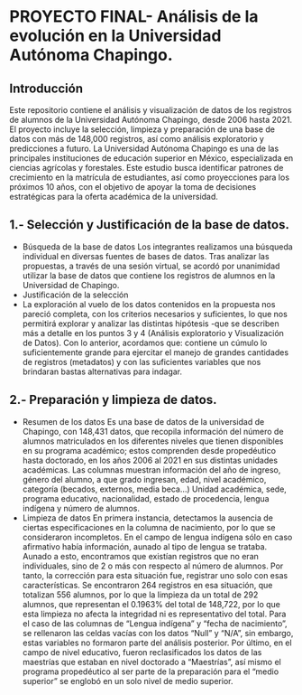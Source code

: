 # PROYECTO FINAL- Análisis de la evolución en la Universidad Autónoma Chapingo.

## Introducción
Este repositorio contiene el análisis y visualización de datos de los registros de alumnos de la Universidad Autónoma Chapingo, desde 2006 hasta 2021. El proyecto incluye la selección, limpieza y preparación de una base de datos con más de 148,000 registros, así como análisis exploratorio y predicciones a futuro.
La Universidad Autónoma Chapingo es una de las principales instituciones de educación superior en México, especializada en ciencias agrícolas y forestales. Este estudio busca identificar patrones de crecimiento en la matrícula de estudiantes, así como proyecciones para los próximos 10 años, con el objetivo de apoyar la toma de decisiones estratégicas para la oferta académica de la universidad.
## 1.- Selección y Justificación de la base de datos.
- Búsqueda de la base de datos
  Los integrantes realizamos una búsqueda individual en diversas fuentes de bases de datos. Tras analizar las propuestas, a través de una sesión virtual, se acordó por unanimidad utilizar la base de datos que contiene los registros de alumnos en la Universidad de Chapingo.
- Justificación de la selección
- La exploración al vuelo de los datos contenidos en la propuesta nos pareció completa, con los criterios necesarios y suficientes, lo que nos permitirá explorar y analizar las distintas hipótesis -que se describen más a detalle en los puntos 3 y 4 (Análisis exploratorio y Visualización de Datos).  Con lo anterior, acordamos que: contiene un cúmulo lo suficientemente grande para ejercitar el manejo de grandes cantidades de registros (metadatos) y con las suficientes variables que nos brindaran bastas alternativas para indagar.
## 2.- Preparación y limpieza de datos. 
- Resumen de los datos
  Es una base de datos de la universidad de Chapingo, con 148,431 datos, que recopila información del número de alumnos matriculados en los diferentes niveles que tienen disponibles en su programa académico; estos comprenden desde propedéutico hasta doctorado, en los años 2006 al 2021 en sus distintas unidades académicas.
Las columnas muestran información del año de ingreso, género del alumno, a que grado ingresan, edad, nivel académico, categoría (becados, externos, media beca…) Unidad académica, sede, programa educativo, nacionalidad, estado de procedencia, lengua indígena y número de alumnos.
- Limpieza de datos
  En primera instancia, detectamos la ausencia de ciertas especificaciones en la columna de nacimiento, por lo que se consideraron incompletos. 
En el campo de lengua indígena sólo en caso afirmativo había información, aunado al tipo de lengua se trataba. Aunado a esto, encontramos que existían registros que no eran individuales, sino de 2 o más con respecto al número de alumnos. 
Por tanto, la corrección para esta situación fue, registrar uno solo con esas características. Se encontraron 264 registros en esa situación, que totalizan 556 alumnos, por lo que la limpieza da un total de 292 alumnos, que representan el 0.1963% del total de 148,722, por lo que esta limpieza no afecta la integridad ni es representativo del total.
Para el caso de las columnas de “Lengua indígena” y “fecha de nacimiento”, se rellenaron las celdas vacías con los datos “Null” y “N/A”, sin embargo, estas variables no formaron parte del análisis posterior. 
Por último, en el campo de nivel educativo, fueron reclasificados los datos de las maestrías que estaban en nivel doctorado a “Maestrías”, así mismo el programa propedéutico al ser parte de la preparación para el “medio superior” se englobó en un solo nivel de medio superior.
